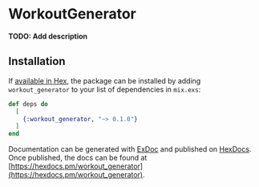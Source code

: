 # WorkoutGenerator

**TODO: Add description**

## Installation

If [available in Hex](https://hex.pm/docs/publish), the package can be installed
by adding `workout_generator` to your list of dependencies in `mix.exs`:

```elixir
def deps do
  [
    {:workout_generator, "~> 0.1.0"}
  ]
end
```

Documentation can be generated with [ExDoc](https://github.com/elixir-lang/ex_doc)
and published on [HexDocs](https://hexdocs.pm). Once published, the docs can
be found at [https://hexdocs.pm/workout_generator](https://hexdocs.pm/workout_generator).

